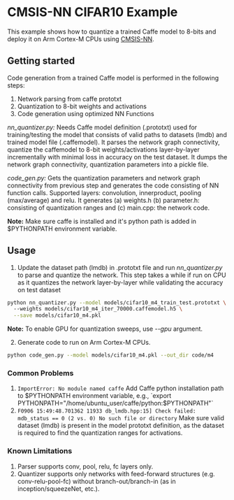 # CMSIS-NN CIFAR10 Example

This example shows how to quantize a trained Caffe model to 8-bits and deploy it on Arm Cortex-M CPUs using [CMSIS-NN](https://github.com/ARM-software/CMSIS_5).

## Getting started
Code generation from a trained Caffe model is performed in the following steps: 
1. Network parsing from caffe prototxt 
2. Quantization to 8-bit weights and activations
3. Code generation using optimized NN Functions

*nn_quantizer.py:* Needs Caffe model definition (.prototxt) used for training/testing the model that consists of valid paths to datasets (lmdb) and trained model file (.caffemodel). It parses the network graph connectivity, quantize the caffemodel to 8-bit weights/activations layer-by-layer incrementally with minimal loss in accuracy on the test dataset. It dumps the network graph connectivity, quantization parameters into a pickle file.

*code_gen.py:* Gets the quantization parameters and network graph connectivity from previous step and generates the code consisting of NN function calls. Supported layers: convolution, innerproduct, pooling (max/average) and relu. It generates (a) weights.h (b) parameter.h: consisting of quantization ranges and (c) main.cpp: the network code.  

**Note:** Make sure caffe is installed and it's python path is added in $PYTHONPATH environment variable.

## Usage
1. Update the dataset path (lmdb) in .prototxt file and run *nn_quantizer.py* to parse and quantize the network. This step takes a while if run on CPU as it quantizes the network layer-by-layer while validating the accuracy on test dataset
```bash
python nn_quantizer.py --model models/cifar10_m4_train_test.prototxt \ 
  --weights models/cifar10_m4_iter_70000.caffemodel.h5 \
  --save models/cifar10_m4.pkl
```
**Note:** To enable GPU for quantization sweeps, use *--gpu* argument.

2. Generate code to run on Arm Cortex-M CPUs.
```bash
python code_gen.py --model models/cifar10_m4.pkl --out_dir code/m4
```

### Common Problems 
1. `ImportError: No module named caffe`
Add Caffe python installation path to $PYTHONPATH environment variable, e.g., `export PYTHONPATH="/home/ubuntu_user/caffe/python:$PYTHONPATH"`
2. `F0906 15:49:48.701362 11933 db_lmdb.hpp:15] Check failed: mdb_status == 0 (2 vs. 0) No such file or directory`
Make sure valid dataset (lmdb) is present in the model prototxt definition, as the dataset is required to find the quantization ranges for activations.

### Known Limitations 
1. Parser supports conv, pool, relu, fc layers only.
2. Quantizer supports only networks with feed-forward structures (e.g. conv-relu-pool-fc)  without branch-out/branch-in (as in inception/squeezeNet, etc.).
